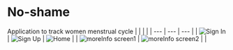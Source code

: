 # No-shame

 Application to track women menstrual cycle
|  |  |  |
| --- | --- | --- |
| ![Sign In](app/src/main/res/raw/signin.png) | ![Sign Up](app/src/main/res/raw/signup.png) | ![Home](app/src/main/res/raw/home.png) |
| ![moreInfo screen1](app/src/main/res/raw/moreinfor1.png) | ![moreInfo screen2](app/src/main/res/raw/moreinfor2.png) | |
